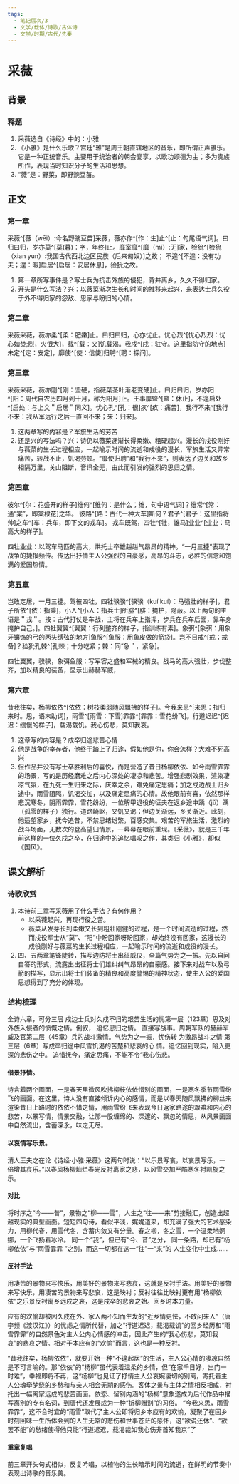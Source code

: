 ```yaml
---
tags:
  - 笔记层次/3
  - 文学/载体/诗歌/古体诗
  - 文学/时期/古代/先秦
---
```


# 采薇

## 背景

### 释题
1. 采薇选自《诗经》中的：小雅
2. 《小雅》是什么乐歌？宫廷“雅”是周王朝直辖地区的音乐，即所谓正声雅乐。它是一种正统音乐。主要用于统治者的朝会宴享，以歌功颂德为主；多为贵族所作，表现当时知识分子的生活和思想。
3. “薇”是：野菜，即野豌豆苗。


## 正文
### 第一章

采薇^[薇（wēi）:今名野豌豆苗]采薇，薇亦作^[作：生]止^[止：句尾语气词]。曰归曰归，岁亦莫^[莫(暮)：字，年终]止。靡室靡^[靡（mi）:无]家，猃狁^[猃狁（xian yun）:我国古代西北边区民族（后来匈奴）]之故；
不遑^[不遑：没有功夫；遑：暇]启居^[启居：安居休息]，猃狁之故。

1. 第一章所写事件是？写士兵为抗击外族的侵犯，背井离乡，久久不得归家。
2. 开头是什么写法？兴：以薇菜渐次生长和时间的推移来起兴，来表达士兵久役于外不得归家的怨敌、思家与盼归的心情。

### 第二章

采薇采薇，薇亦柔^[柔：肥嫩]止。曰归曰归，心亦忧止。忧心烈^[忧心烈烈：忧心如焚;烈，火很大]，载^[载：又]饥载渴。我戍^[戍：驻守。这里指防守的地点]未定^[定：安定]，靡使^[使：信使]归聘^[聘：探问]。

### 第三章

采薇采薇，薇亦刚^[刚：坚硬，指薇菜茎叶渐老变硬]止。曰归曰归，岁亦阳^[阳：周代自农历四月到十月，称为阳月]止。王事靡盬^[盬：休止]，不遑启处^[启处：与上文＂启居＂同义]。忧心孔^[孔：很]疚^[疚：痛苦]，我行不来^[我行不来：我从军远行之后一直回不来；来：归来]。


1. 这两章写的内容是？军旅生活的劳苦
2. 还是兴的写法吗？兴：诗仍以薇菜逐渐长得柔嫩、粗硬起兴。漫长的戍役刚好与薇菜的生长过程相应，一起喻示时间的流逝和戍役的漫长，军旅生活又异常痛苦，转战不止，饥渴劳顿。“靡使归聘”和“我行不来”，则表达了边关和故乡相隔万里，关山阻断，音讯全无，由此而引发的强烈的思归之情。



### 第四章

彼尔^[尔：花盛开的样子]维何^[维何：是什么；维，句中语气词]？维常^[常：通“棠”，即棠棣花]之华。
彼路^[路：古代一种大车]斯何？君子^[君子：这里指将帅]之车^[车：兵车，即下文的戎车]。
戎车既驾，四牡^[牡，雄马]业业^[业业：马高大的样子]。

四牡业业：以驾车马匹的高大，烘托士卒雄赳赳气昂昂的精神。“一月三捷”表现了战争的捷报频传。传达出抒情主人公强烈的自豪感，高昂的斗志，必胜的信念和饱满的爱国热情。

### 第五章

岂敢定居，一月三捷。驾彼四牡，四牡骙骙^[骙骙（kuí kuí）：马强壮的样子]，君子所依^[依：指乘]，小人^[小人：指兵士]所腓^[腓：掩护，隐蔽。以上两句的主语是＂戎＂。按：古代打仗是车战，主将在兵车上指挥，步兵在兵车后面，靠车身掩护自己。]。四牡翼翼^[翼翼：行列整齐的样子，指训练有素]。象弭^[象弭：用象牙镶饰的弓的两头缚弦的地方]鱼服^[鱼服：用鱼皮做的箭袋]。岂不日戒^[戒；戒备]？猃狁孔棘^[孔棘；十分吃紧；棘：同“急＂，紧急]。

四牡翼翼，骙骙，象弭鱼服：写军容之盛和军械的精良。战马的高大强壮，步伐整齐，加以精良的装备，显示出赫赫军威，

### 第六章

昔我往矣，杨柳依依^[依依：树枝柔弱随风飘拂的样子]。今我来思^[来思：指归来时。思，语末助词]，雨雪^[雨雪：下雪]霏霏^[霏霏：雪花纷飞]。行道迟迟^[迟迟：缓慢的样子]，载渴载饥。我心伤悲，莫知我哀。

1. 这章写的内容是？戍卒归途悲苦心情
2. 他是战争的幸存者，他终于踏上了归途，假如他是你，你会怎样？大难不死高兴
3. 但作品并没有写士卒胜利后的喜悦，而是营造了昔日杨柳依依、如今雨雪霏霏的场景，写的是历经磨难之后内心深处的凄凉和悲苦。增强悲剧效果，渲染凄凉气氛，在九死一生归来之际，庆幸之余，难免痛定思痛；加之戍边战士归乡途中，雨雪阻隔，饥渴交加，以及痛定思痛的心情。故他眼前有喜，依然那样悲沉寒冬，阴雨霏霏，雪花纷纷，一位解甲退役的征夫在返乡途中踽（jǔ）踽（孤零的样子）独行。道路崎岖，又饥又渴；但边关渐远，乡关渐近。此刻，他遥望家乡，抚今追昔，不禁思绪纷繁，百感交集。艰苦的军旅生活，激烈的战斗场面，无数次的登高望归情景，一幕幕在眼前重现。《采薇》，就是三千年前这样的一位久戍之卒，在归途中的追忆唱叹之作，其类归《小雅》，却似《国风》。

## 课文解析

### 诗歌欣赏

1. 本诗前三章写采薇用了什么手法？有何作用？
	- 以采薇起兴，再现行役之苦。
	- 薇菜从发芽长到柔嫩又长到粗壮刚健的过程，是一个时间流逝的过程，然而戍役军士从“莫”、“阳”中盼回家呀盼回家，却始终没有回家，这漫长的戍役刚好与薇菜的生长过程相应，一起喻示时间的流逝和戍役的漫长。
2. 四、五两章笔锋陡转，描写边防将士出征威仪，全篇气势为之一振。先以自问自答的形式，流露出出征将士们雄纠纠气昂昂的自豪感。接下来对战车以及弓箭的描写，显示出将士们装备的精良和高度警惕的精神状态，使主人公的爱国思想得到了充分的体现。

### 结构梳理
全诗六章，可分三层
戍边士兵对久戍不归的艰苦生活的忧第一层（123章）思及对外族入侵者的愤慨之情。倒叙，
追忆思归之情。
直接写战事。周朝军队的赫赫军威及官第二层（45章）兵的战斗激情。气势为之一振，忧伤转
为激昂战斗之情
第三层（6章）写戍卒归途中风雪饥渴的苦楚和悲哀的心
情。追忆回到现实，陷入更深的悲伤之中。
追惜抚今，痛定思痛，不能不令“我心伤悲。

#### 借景抒情。
诗含着两个画面，一是春天里微风吹拂柳枝依依惜别的画面，一是寒冬季节雨雪纷飞的画面。在这里，诗人没有直接倾诉内心的感情，而是以春天随风飘拂的柳丝来渲染昔日上路时的依依不惜之情，用雨雪纷飞来表现今日返家路途的艰难和内心的悲苦，以景写情，情景交融，让那一股缠绵的、深邃的、飘忽的情思，从风景画面中自然流出，含蓄深永，味之无尽。

#### 以哀情写乐景。
清人王夫之在论《诗经·小雅·采薇》这两句时说：“以乐景写哀，以哀景写乐，一倍增其哀乐。”以春风杨柳灿烂春光反衬离家之悲，以风雪交加严酷寒冬衬凯旋之乐。

#### 对比

将时序之“今——昔”，景物之“柳——雪”，人生之“往——来”剪接融汇，创造出超越现实的典型画面。短短四句诗，看似平淡，娓娓道来，却充满了强大的艺术感染力，用柳代春，用雪代冬，含蓄内敛又有分量。春之柳，冬之雪，一个温柔地婀娜，一个飞扬着冰冷。
同一个“我”，但已有“今、昔”之分，
同一条路，却已有“杨柳依依”与“雨雪霏霏
”之别，而这一切都在这一“往”一“来”的
人生变化中生成……

#### 反衬手法
用凄苦的景物来写快乐，用美好的景物来写悲哀，这就是反衬手法。用美好的景物来写快乐，用凄苦的景物来写悲哀，这是映衬；反衬往往比映衬更有用“杨柳依依”之乐景反衬离乡远戍之哀，这是戍卒的悲哀之始。回乡时本力量。

应有的欢愉却被因久戍在外、家人两不知而生发的“近乡情更怯，不敢问来人”（唐李频《渡汉江》）的忧虑之情所代替，加之“行道迟迟，载渴载饥”的回乡经历和“雨雪霏霏”的自然景色对主人公内心情感的冲击，因此产生的“我心伤悲，莫知我哀”的悲哀之情。相对于本应有的“欢愉”而言，这也是一种反衬。

“昔我往矣，杨柳依依”，就要开始一种“不遑起居”的生活，主人公心情的凄凉自然是不可言喻的。那“依依”的“杨柳”虽代表着温柔的乡情，但“在家千日好，出门一时难”，幸福即将不再，这“杨柳”也见证了抒情主人公哀婉凄切的别离，寄托着主人公魂牵梦绕的乡愁和与亲人相会无期的感伤。客体之景与主体之情相反相成，衬托出一幅离家远戍的悲苦画面。依恋、留别内涵的“杨柳”意象遂成为后代作品中描写离别的专有名词，到唐代还发展成为一种“折柳赠别”的习俗。
“今我来思，雨雪霏霏”，这不合时宜的“雨雪”取代了主人公即将归乡本应有的欢愉，凝聚了在回乡时刻回味一生所体会到的人生无常的悲伤和世事苍茫的感怀，这“欲说还休”、“欲罢不能”的愁绪使得他只能“行道迟迟，载渴裁如我心伤非首知我京”了

#### 重章复唱
前三章开头句式相似，反复吟唱，以植物的生长暗示时间的流逝，在鲜明的节奏中表现出诗歌的音乐美。
